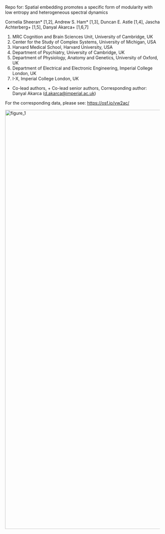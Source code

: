 Repo for: 
Spatial embedding promotes a specific form of modularity with low entropy and heterogeneous spectral dynamics

Cornelia Sheeran* [1,2], Andrew S. Ham* [1,3], Duncan E. Astle [1,4], 
Jascha Achterberg+ [1,5], Danyal Akarca+ [1,6,7]
  
1.	MRC Cognition and Brain Sciences Unit, University of Cambridge, UK
2.	Center for the Study of Complex Systems, University of Michigan, USA
3.	Harvard Medical School, Harvard University, USA
4.	Department of Psychiatry, University of Cambridge, UK
5.	Department of Physiology, Anatomy and Genetics, University of Oxford, UK
6.	Department of Electrical and Electronic Engineering, Imperial College London, UK
7.	I-X, Imperial College London, UK

* Co-lead authors, + Co-lead senior authors, Corresponding author: Danyal Akarca (d.akarca@imperial.ac.uk)

For the corresponding data, please see: https://osf.io/vw2ac/

<img width="1360" alt="figure_1" src="https://github.com/user-attachments/assets/92631003-68d4-4400-94f1-23504f5a8ad4">
